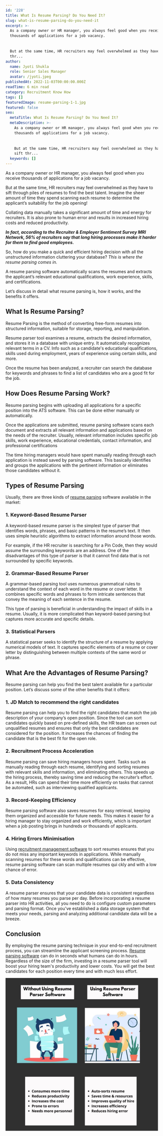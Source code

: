 ```yaml
---
id: '228'
title: What Is Resume Parsing? Do You Need It?
slug: what-is-resume-parsing-do-you-need-it
excerpt: >-
  As a company owner or HR manager, you always feel good when you receive
  thousands of applications for a job vacancy.


  But at the same time, HR recruiters may feel overwhelmed as they have to sift
  thr...
author:
  name: Jyoti Shukla
  role: Senior Sales Manager
  avatar: /jyoti.jpeg
publishedAt: 2022-11-03T00:00:00.000Z
readTime: 6 min read
category: Recruitment Know How
tags: []
featuredImage: resume-parsing-1-1.jpg
featured: false
seo:
  metaTitle: What Is Resume Parsing? Do You Need It?
  metaDescription: >-
    As a company owner or HR manager, you always feel good when you receive
    thousands of applications for a job vacancy.


    But at the same time, HR recruiters may feel overwhelmed as they have to
    sift thr...
  keywords: []
---
```


As a company owner or HR manager, you always feel good when you receive thousands of applications for a job vacancy.

But at the same time, HR recruiters may feel overwhelmed as they have to sift through piles of resumes to find the best talent. Imagine the sheer amount of time they spend scanning each resume to determine the applicant’s suitability for the job opening!

<!--more-->

Collating data manually takes a significant amount of time and energy for recruiters. It is also prone to human error and results in increased hiring costs and reduced productivity.

**_In fact, according to the Recruiter & Employer Sentiment Survey MRI Network, 56% of recruiters say that long hiring processes make it harder for them to find good employees._**

So, how do you make a quick and efficient hiring decision with all the unstructured information cluttering your database? _This is where the resume parsing comes in._

A resume parsing software automatically scans the resumes and extracts the applicant’s relevant educational qualifications, work experience, skills, and certifications.

Let’s discuss in detail what resume parsing is, how it works, and the benefits it offers.

## **What Is Resume Parsing?**

Resume Parsing is the method of converting free-form resumes into structured information, suitable for storage, reporting, and manipulation.

Resume parser tool examines a resume, extracts the desired information, and stores it in a database with unique entry. It automatically recognizes relevant terms in a CV. Info such as a candidate's educational qualifications, skills used during employment, years of experience using certain skills, and more.

Once the resume has been analyzed, a recruiter can search the database for keywords and phrases to find a list of candidates who are a good fit for the job.

## **How Does Resume Parsing Work?**

Resume parsing begins with uploading all applications for a specific position into the ATS software. This can be done either manually or automatically.

Once the applications are submitted, resume parsing software scans each document and extracts all relevant information and applications based on the needs of the recruiter. Usually, relevant information includes specific job skills, work experience, educational credentials, contact information, and professional certifications

The time hiring managers would have spent manually reading through each application is instead saved by parsing software. This basically identifies and groups the applications with the pertinent information or eliminates those candidates without it.

## **Types of Resume Parsing**

Usually, there are three kinds of [resume parsing](https://www.thetalentpool.ai/recruitment-management-software-benefits/) software available in the market:

### **1\. Keyword-Based Resume Parser**

A keyword-based resume parser is the simplest type of parser that identifies words, phrases, and basic patterns in the resume’s text. It then uses simple heuristic algorithms to extract information around those words.

For example, if the HR recruiter is searching for a Pin Code, then they would assume the surrounding keywords are an address. One of the disadvantages of this type of parser is that it cannot find data that is not surrounded by specific keywords.

### 2\. **Grammar-Based Resume Parser**

A grammar-based parsing tool uses numerous grammatical rules to understand the context of each word in the resume or cover letter. It combines specific words and phrases to form intricate sentences that convey the meaning of each sentence in the resume.

This type of parsing is beneficial in understanding the impact of skills in a resume. Usually, it is more complicated than keyword-based parsing but captures more accurate and specific details.

### 3\. **Statistical Parsers**

A statistical parser seeks to identify the structure of a resume by applying numerical models of text. It captures specific elements of a resume or cover letter by distinguishing between multiple contexts of the same word or phrase.

## **What Are the Advantages of Resume Parsing?**

Resume parsing can help you find the best talent available for a particular position. Let’s discuss some of the other benefits that it offers:

### 1\. **JD Match to recommend the right candidates**

Resume parsing can help you to find the right candidates that match the job description of your company’s open position. Since the tool can sort candidates quickly based on pre-defined skills, the HR team can screen out unqualified resumes and ensures that only the best candidates are considered for the position. It increases the chances of finding the candidate that is the best fit for the open role.

### 2\. **Recruitment Process Acceleration**

Resume parsing can save hiring managers hours spent. Tasks such as manually reading through each resume, identifying and sorting resumes with relevant skills and information, and eliminating others. This speeds up the hiring process, thereby saving time and reducing the recruiter’s effort. As a result, HRs can spend their time more efficiently on tasks that cannot be automated, such as interviewing qualified applicants.

### 3\. **Record-Keeping Efficiency**

Resume parsing software also saves resumes for easy retrieval, keeping them organized and accessible for future needs. This makes it easier for a hiring manager to stay organized and work efficiently, which is important when a job posting brings in hundreds or thousands of applicants.

### 4\. **Hiring Errors Minimisation**

Using [recruitment management software](https://www.thetalentpool.ai/blogs/3-basic-signs-your-company-needs-recruitment-software/) to sort resumes ensures that you do not miss any important keywords in applications. While manually scanning resumes for these words and qualifications can be effective, resume parsing software can scan multiple resumes qui ckly and with a low chance of error.

### 5\. **Data Consistency**

A resume parser ensures that your candidate data is consistent regardless of how many resumes you parse per day. Before incorporating a resume parser into HR activities, all you need to do is configure custom parameters and parsing format. Once you've established a data storage system that meets your needs, parsing and analyzing additional candidate data will be a breeze.

## **Conclusion**

By employing the resume parsing technique in your end-to-end recruitment process, you can streamline the applicant screening process. [Resume parsing software](https://www.thetalentpool.ai/blogs/remote-working-collaboration-tools/) can do in seconds what humans can do in hours. Regardless of the size of the firm, investing in a resume parser tool will boost your hiring team's productivity and lower costs. You will get the best candidates for each position every time and with much less effort.

![Resume Parsing](images/resume-parsing-1-1-1024x1024.jpg)

